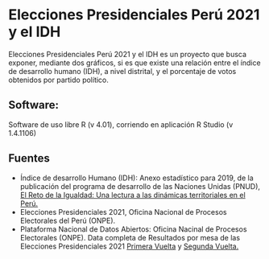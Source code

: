 # Elecciones Presidenciales Perú 2021 y el IDH

Elecciones Presidenciales Perú 2021 y el IDH es un proyecto que busca exponer, mediante dos gráficos, si es que existe una relación entre el índice de desarrollo humano (IDH), a nivel distrital, y el porcentaje de votos obtenidos por partido político. 


## Software:

Software de uso libre R (v 4.01), corriendo en aplicación R Studio (v 1.4.1106)


## Fuentes

- Índice de desarrollo Humano (IDH):  Anexo estadístico para 2019, de la publicación del programa de desarrollo de las Naciones Unidas (PNUD), <a href="https://www.pe.undp.org/content/peru/es/home/library/poverty/el-reto-de-la-igualdad.html">El Reto de la Igualdad: Una lectura a las dinámicas territoriales en el Perú.</a>
- Elecciones Presidenciales 2021, Oficina Nacional de Procesos Electorales del Perú (ONPE).
- Plataforma Nacional de Datos Abiertos: Oficina Nacinal de Procesos Electorales (ONPE). Data completa de Resultados por mesa de las Elecciones Presidenciales 2021 
<a href="https://www.datosabiertos.gob.pe/dataset/resultados-por-mesa-de-las-elecciones-presidenciales-2021-primera-vuelta-oficina-nacional-0"> Primera Vuelta</a> y <a href="https://www.datosabiertos.gob.pe/dataset/resultados-por-mesa-de-las-elecciones-presidenciales-2021-segunda-vuelta-oficina-nacional-2"> Segunda Vuelta.</a>



